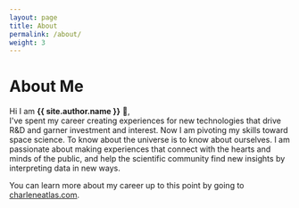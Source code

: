 ```yaml
---
layout: page
title: About
permalink: /about/
weight: 3
---
```


# **About Me**

Hi I am **{{ site.author.name }}** :wave:,<br>
I've spent my career creating experiences for new technologies that drive R&D and garner investment and interest. Now I am pivoting my skills toward space science. To know about the universe is to know about ourselves. I am passionate about making experiences that connect with the hearts and minds of the public, and help the scientific community find new insights by interpreting data in new ways.

You can learn more about my career up to this point by going to [charleneatlas.com](http://www.charleneatlas.com).

<!--<div class="row">
{% include about/skills.html title="Programming Skills" source=site.data.programming-skills %}
{% include about/skills.html title="Other Skills" source=site.data.other-skills %}
</div>

<div class="row">
{% include about/timeline.html %}
</div>-->
